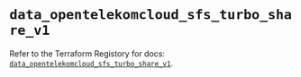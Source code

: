 # `data_opentelekomcloud_sfs_turbo_share_v1`

Refer to the Terraform Registory for docs: [`data_opentelekomcloud_sfs_turbo_share_v1`](https://www.terraform.io/docs/providers/opentelekomcloud/d/sfs_turbo_share_v1).
